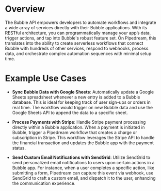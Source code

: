 # Overview

The Bubble API empowers developers to automate workflows and integrate a wide array of services directly with their Bubble applications. With its RESTful architecture, you can programmatically manage your app’s data, trigger actions, and tap into Bubble's robust feature set. On Pipedream, this translates into the ability to create serverless workflows that connect Bubble with hundreds of other services, respond to webhooks, process data, and orchestrate complex automation sequences with minimal setup time.

# Example Use Cases

- **Sync Bubble Data with Google Sheets**: Automatically update a Google Sheets spreadsheet whenever a new entry is added to a Bubble database. This is ideal for keeping track of user sign-ups or orders in real time. The workflow would trigger on new Bubble data and use the Google Sheets API to append the data to a specific sheet.

- **Process Payments with Stripe**: Handle Stripe payment processing directly within a Bubble application. When a payment is initiated in Bubble, trigger a Pipedream workflow that creates a charge or subscription in Stripe. This workflow leverages the Stripe API to handle the financial transaction and updates the Bubble app with the payment status.

- **Send Custom Email Notifications with SendGrid**: Utilize SendGrid to send personalized email notifications to users upon certain actions in a Bubble app. For instance, when a user completes a specific action, like submitting a form, Pipedream can capture this event via webhook, use SendGrid to craft a custom email, and dispatch it to the user, enhancing the communication experience.
